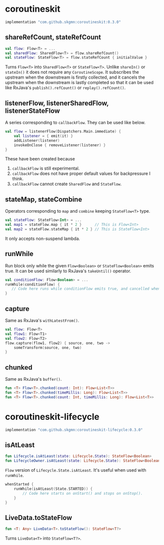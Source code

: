 # coroutineskit

```gradle
implementation "com.github.skgmn:coroutineskit:0.3.0"
```

## shareRefCount, stateRefCount

```kotlin
val flow: Flow<T> = ...
val sharedFlow: SharedFlow<T> = flow.shareRefCount()
val stateFlow: StateFlow<T> = flow.stateRefCount { initialValue }
```

Turns `Flow<T>` into `SharedFlow<T>` or `StateFlow<T>`. Unlike `shareIn()` or `stateIn()` it does not require any `CoroutineScope`. It subscribes the upstream when the downstream is firstly collected, and it cancels the upstream when the downstream is lastly completed so that it can be used like RxJava's `publish().refCount()` or `replay().refCount()`.

## listenerFlow, listenerSharedFlow, listenerStateFlow

A series corresponding to `callbackFlow`. They can be used like below.

```kotlin
val flow = listenerFlow(Dispatchers.Main.immediate) {
    val listener = { emit(it) }
    addListener(listener)
    invokeOnClose { removeListener(listener) }
}
```

These have been created because
1. `callbackFlow` is still experimental.
2. `callbackFlow` does not have proper default values for backpressure I think.
3. `callbackFlow` cannot create `SharedFlow` and `StateFlow`.

## stateMap, stateCombine

Operators corresponding to `map` and `combine` keeping `StateFlow<T>` type.

```kotlin
val stateFlow: StateFlow<Int> = ...
val map1 = stateFlow.map { it * 2 }      // This is Flow<Int>
val map2 = stateFlow.stateMap { it * 2 } // This is StateFlow<Int>
```

It only accepts non-suspend lambda.

## runWhile

Run block only while the given `Flow<Boolean>` or `StateFlow<Boolean>` emits true. It can be used similarly to RxJava's `takeUntil()` operator.

```kotlin
val conditionFlow: Flow<Boolean> = ...
runWhile(conditionFlow) {
   // Code here runs while conditionFlow emits true, and cancelled when conditionFlow emits false.
}
```

## capture

Same as RxJava's `withLatestFrom()`.

```kotlin
val flow: Flow<T>
val flow1: Flow<T1>
val flow2: Flow<T2>
flow.capture(flow1, flow2) { source, one, two ->
    someTransform(source, one, two)
}
```

## chunked

Same as RxJava's `buffer()`.

```kotlin
fun <T> Flow<T>.chunked(count: Int): Flow<List<T>>
fun <T> Flow<T>.chunked(timeMillis: Long): Flow<List<T>>
fun <T> Flow<T>.chunked(count: Int, timeMillis: Long): Flow<List<T>>
```

# coroutineskit-lifecycle

```gradle
implementation "com.github.skgmn:coroutineskit-lifecycle:0.3.0"
```

## isAtLeast

```kotlin
fun Lifecycle.isAtLeast(state: Lifecycle.State): StateFlow<Boolean>
fun LifecycleOwner.isAtLeast(state: Lifecycle.State): StateFlow<Boolean>
```

`Flow` version of `Lifecycle.State.isAtLeast`. It's useful when used with `runWhile`.

```kotlin
whenStarted {
    runWhile(isAtLeast(State.STARTED)) {
        // Code here starts on onStart() and stops on onStop().
    }
}
```

## LiveData.toStateFlow

```kotlin
fun <T: Any> LiveData<T>.toStateFlow(): StateFlow<T?>
```

Turns `LiveData<T>` into `StateFlow<T?>`.
